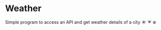 # Weather
Simple program to access an API and get weather details of a city
 :sunny: :umbrella: :snowflake:
